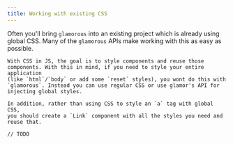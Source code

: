 ```yaml
---
title: Working with existing CSS
---
```


Often you'll bring `glamorous` into an existing project which is already
using global CSS. Many of the `glamorous` APIs make working with this
as easy as possible.

```callout {title: 'Remember this', type: 'warning'}
With CSS in JS, the goal is to style components and reuse those
components. With this in mind, if you need to style your entire application
(like `html`/`body` or add some `reset` styles), you wont do this with
`glamorous`. Instead you can use regular CSS or use glamor's API for
injecting global styles.

In addition, rather than using CSS to style an `a` tag with global CSS,
you should create a `Link` component with all the styles you need and
reuse that.
```

```
// TODO
```
